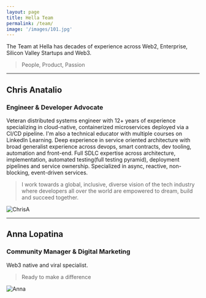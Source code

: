 ```yaml
---
layout: page
title: Hella Team
permalink: /team/
image: '/images/101.jpg'
---
```


The Team at Hella has decades of experience across Web2, Enterprise, Silicon Valley Startups and Web3.
> People, Product, Passion

----

## Chris Anatalio
### Engineer & Developer Advocate

Veteran distributed systems engineer with 12+ years of experience specializing in cloud-native, containerized microservices deployed via a CI/CD pipeline.
I'm also a technical educator with multiple courses on LinkedIn Learning.
Deep experience in service oriented architecture with broad generalist experience across devops, smart contracts, dev tooling, automation and front-end. Full SDLC expertise across architecture, implementation, automated testing(full testing pyramid), deployment pipelines and service ownership. Specialized in async, reactive, non-blocking, event-driven services.

> I work towards a global, inclusive, diverse vision of the tech industry where developers all over the world are empowered to dream, build and succeed together.
>
![ChrisA]({{site.baseurl}}/images/chris1.jpg)

----

## Anna Lopatina
### Community Manager & Digital Marketing

Web3 native and viral specialist.

> Ready to make a difference
> 
![Anna]({{site.baseurl}}/images/anna1.jpg)
